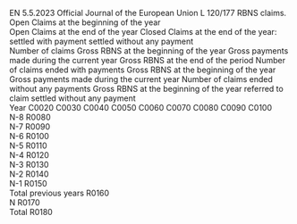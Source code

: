 EN  5.5.2023 Official Journal of the European Union L 120/177
 RBNS claims. Open Claims at the beginning of the year  
Open Claims at the end of the year  Closed Claims at the end of the year:  
settled with payment  settled without any payment  
Number of 
claims  Gross RBNS at 
the beginning 
of the year  Gross payments 
made during 
the current 
year  Gross RBNS at 
the end of the 
period  Number of 
claims ended 
with payments  Gross RBNS at 
the beginning 
of the year  Gross payments 
made during 
the current 
year  Number of 
claims ended 
without any 
payments  Gross RBNS at the 
beginning of the year 
referred to claim 
settled without any 
payment  
Year  C0020  C0030  C0040  C0050  C0060  C0070  C0080  C0090  C0100  
N-8  R0080  
N-7  R0090  
N-6  R0100  
N-5  R0110  
N-4  R0120  
N-3  R0130  
N-2  R0140  
N-1  R0150  
Total previous 
years  R0160  
N R0170  
Total  R0180